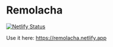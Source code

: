 # Remolacha
[![Netlify Status](https://api.netlify.com/api/v1/badges/544eb7f3-6cbd-411f-bc02-91e9c92c8ed2/deploy-status)](https://app.netlify.com/sites/remolacha/deploys)

Use it here: <https://remolacha.netlify.app>
